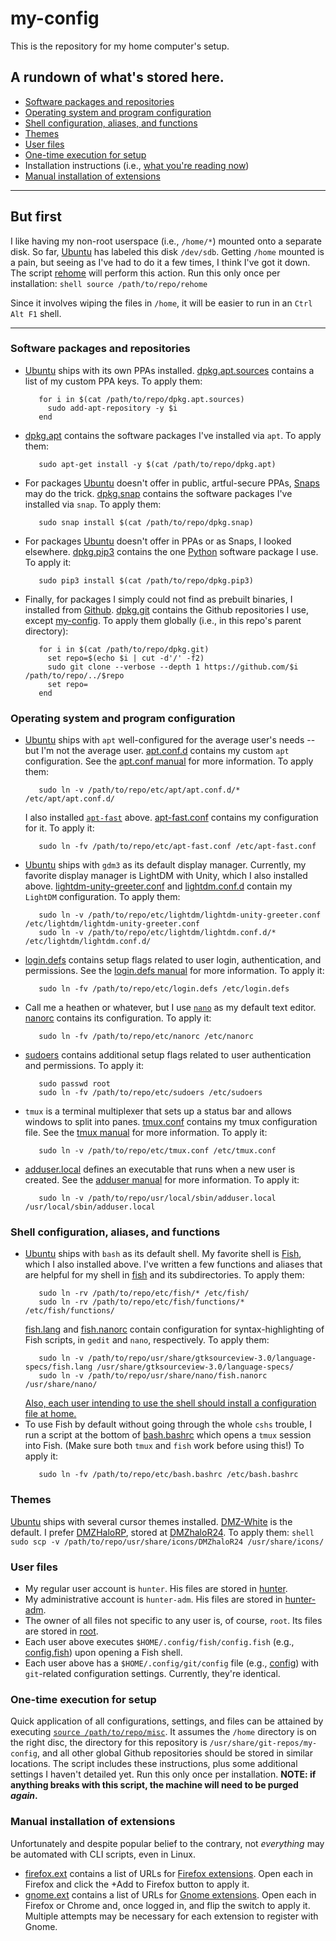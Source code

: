 # my-config
This is the repository for my home computer's setup.
## A rundown of what's stored here.
- [Software packages and repositories](#software-packages-and-repositories)
- [Operating system and program configuration](#operating-system-and-program-configuration)
- [Shell configuration, aliases, and functions](#shell-configuration-aliases-and-functions)
- [Themes](#themes)
- [User files](#user-files)
- [One-time execution for setup](#one-time-execution-for-setup)
- Installation instructions (i.e., [what you're reading now](README.md))
- [Manual installation of extensions](#manual-installation-of-extensions)
---
## But first
I like having my non-root userspace (i.e., `/home/*`) mounted onto a separate disk. So far, [Ubuntu](https://ubuntu.com) has labeled this disk `/dev/sdb`. Getting `/home` mounted is a pain, but seeing as I've had to do it a few times, I think I've got it down. The script [rehome](rehome) will perform this action. Run this only once per installation:
    ```shell
       source /path/to/repo/rehome
    ```

Since it involves wiping the files in `/home`, it will be easier to run in an `Ctrl Alt F1` shell.

---
### Software packages and repositories
- [Ubuntu](https://ubuntu.com) ships with its own PPAs installed. [dpkg.apt.sources](dpkg.apt.sources) contains a list of my custom PPA keys. To apply them:
    ```shell
       for i in $(cat /path/to/repo/dpkg.apt.sources)
         sudo add-apt-repository -y $i
       end
    ```
- [dpkg.apt](dpkg.apt) contains the software packages I've installed via `apt`. To apply them:
    ```shell
       sudo apt-get install -y $(cat /path/to/repo/dpkg.apt)
    ```
- For packages [Ubuntu](https://ubuntu.com) doesn't offer in public, artful-secure PPAs, [Snaps](https://snapcraft.io) may do the trick. [dpkg.snap](dpkg.snap) contains the software packages I've installed via `snap`. To apply them:
    ```shell
       sudo snap install $(cat /path/to/repo/dpkg.snap)
    ```
- For packages [Ubuntu](https://ubuntu.com) doesn't offer in PPAs or as Snaps, I looked elsewhere. [dpkg.pip3](dpkg.pip3) contains the one [Python](https://python.org) software package I use. To apply it:
    ```shell
       sudo pip3 install $(cat /path/to/repo/dpkg.pip3)
    ```
- Finally, for packages I simply could not find as prebuilt binaries, I installed from [Github](https://github.com).  [dpkg.git](dpkg.git) contains the Github repositories I use, except [my-config](#). To apply them globally (i.e., in this repo's parent directory):
    ```shell
       for i in $(cat /path/to/repo/dpkg.git)
         set repo=$(echo $i | cut -d'/' -f2)
         sudo git clone --verbose --depth 1 https://github.com/$i /path/to/repo/../$repo
         set repo=
       end
    ```
### Operating system and program configuration
- [Ubuntu](https://ubuntu.com) ships with `apt` well-configured for the average user's needs -- but I'm not the average user. [apt.conf.d](etc/apt/apt.conf.d) contains my custom `apt` configuration. See the [apt.conf manual](https://linux.die.net/man/5/apt.conf) for more information. To apply them:
    ```shell
       sudo ln -v /path/to/repo/etc/apt/apt.conf.d/* /etc/apt/apt.conf.d/
    ```
    I also installed [`apt-fast`](https://github.com/ilikenwf/apt-fast) above. [apt-fast.conf](etc/apt-fast.conf) contains my configuration for it. To apply it:
    ```shell
       sudo ln -fv /path/to/repo/etc/apt-fast.conf /etc/apt-fast.conf
    ```
- [Ubuntu](https://ubuntu.com) ships with `gdm3` as its default display manager. Currently, my favorite display manager is LightDM with Unity, which I also installed above. [lightdm-unity-greeter.conf](etc/lightdm/lightdm-unity-greeter.conf) and [lightdm.conf.d](etc/lightdm/lightdm.conf.d) contain my `LightDM` configuration. To apply them:
    ```shell
       sudo ln -v /path/to/repo/etc/lightdm/lightdm-unity-greeter.conf /etc/lightdm/lightdm-unity-greeter.conf
       sudo ln -v /path/to/repo/etc/lightdm/lightdm.conf.d/* /etc/lightdm/lightdm.conf.d/
    ```
- [login.defs](etc/login.defs) contains setup flags related to user login, authentication, and permissions. See the [login.defs manual](http://man7.org/linux/man-pages/man5/login.defs.5.html) for more information. To apply it:
    ```shell
       sudo ln -fv /path/to/repo/etc/login.defs /etc/login.defs
    ```
- Call me a heathen or whatever, but I use [`nano`](https://nano-editor.org) as my default text editor. [nanorc](etc/nanorc) contains its configuration. To apply it:
    ```shell
       sudo ln -fv /path/to/repo/etc/nanorc /etc/nanorc
    ```
- [sudoers](etc/sudoers) contains additional setup flags related to user authentication and permissions. To apply it:
    ```shell
       sudo passwd root
       sudo ln -fv /path/to/repo/etc/sudoers /etc/sudoers
    ```
- `tmux` is a terminal multiplexer that sets up a status bar and allows windows to split into panes. [tmux.conf](etc/tmux.conf) contains my tmux configuration file. See the [tmux manual](https://man.openbsd.org/OpenBSD-current/man1/tmux.1) for more information. To apply it:
    ```shell
       sudo ln -v /path/to/repo/etc/tmux.conf /etc/tmux.conf
    ```
- [adduser.local](usr/local/sbin/adduser.local) defines an executable that runs when a new user is created. See the [adduser manual](manpages.ubuntu.com/manpages/artful/man8/adduser) for more information. To apply it:
    ```shell
       sudo ln -v /path/to/repo/usr/local/sbin/adduser.local /usr/local/sbin/adduser.local
    ```
### Shell configuration, aliases, and functions
- [Ubuntu](https://ubuntu.com) ships with `bash` as its default shell. My favorite shell is [Fish](https://fishshell.com), which I also installed above. I've written a few functions and aliases that are helpful for my shell in [fish](etc/fish) and its subdirectories. To apply them:
    ```shell
       sudo ln -rv /path/to/repo/etc/fish/* /etc/fish/
       sudo ln -rv /path/to/repo/etc/fish/functions/* /etc/fish/functions/
    ```
    [fish.lang](usr/share/gtksourceview-3.0/language-specs/fish.lang) and [fish.nanorc](usr/share/nano/fish.nanorc) contain configuration for syntax-highlighting of Fish scripts, in `gedit` and `nano`, respectively. To apply them:
    ```shell
       sudo ln -v /path/to/repo/usr/share/gtksourceview-3.0/language-specs/fish.lang /usr/share/gtksourceview-3.0/language-specs/
       sudo ln -v /path/to/repo/usr/share/nano/fish.nanorc /usr/share/nano/
    ```
    [Also, each user intending to use the shell should install a configuration file at home.](#user)
- To use Fish by default without going through the whole `cshs` trouble, I run a script at the bottom of [bash.bashrc](etc/bash.bashrc) which opens a `tmux` session into Fish. (Make sure both `tmux` and `fish` work before using this!) To apply it:
    ```shell
       sudo ln -fv /path/to/repo/etc/bash.bashrc /etc/bash.bashrc
    ```
### Themes
[Ubuntu](https://ubuntu.com) ships with several cursor themes installed. [DMZ-White](https://gnome-look.org/content/show.php/?content=159847) is the default. I prefer [DMZHaloRP](https://gnome-look.org/p/999745), stored at [DMZhaloR24](usr/share/icons/DMZhaloR24). To apply them:
    ```shell
       sudo scp -v /path/to/repo/usr/share/icons/DMZhaloR24 /usr/share/icons/
    ```
### User files
- My regular user account is `hunter`. His files are stored in [hunter](home/hunter).
- My administrative account is `hunter-adm`. His files are stored in [hunter-adm](home/hunter-adm).
- The owner of all files not specific to any user is, of course, `root`. Its files are stored in [root](root).
- Each user above executes `$HOME/.config/fish/config.fish` (e.g., [config.fish](home/hunter/.config/fish/config.fish)) upon opening a Fish shell.
- Each user above has a `$HOME/.config/git/config` file (e.g., [config](home/hunter/.config/git/config)) with `git`-related configuration settings. Currently, they're identical.
### One-time execution for setup
Quick application of all configurations, settings, and files can be attained by executing [`source /path/to/repo/misc`](misc). It assumes the `/home` directory is on the right disc, the directory for this repository is `/usr/share/git-repos/my-config`, and all other global Github repositories should be stored in similar locations. The script includes these instructions, plus some additional settings I haven't detailed yet. Run this only once per installation. **NOTE:  if anything breaks with this script, the machine will need to be purged _again_.**
### Manual installation of extensions 
Unfortunately and despite popular belief to the contrary, not _everything_ may be automated with CLI scripts, even in Linux.
- [firefox.ext](manual/firefox.ext) contains a list of URLs for [Firefox extensions](https://addons.mozilla.org/firefox/extensions). Open each in Firefox and click the +Add to Firefox button to apply it. 
- [gnome.ext](manual/gnome.ext) contains a list of URLs for [Gnome extensions](https://extensions.gnome.org). Open each in Firefox or Chrome and, once logged in, and flip the switch to apply it. Multiple attempts may be necessary for each extension to register with Gnome.
